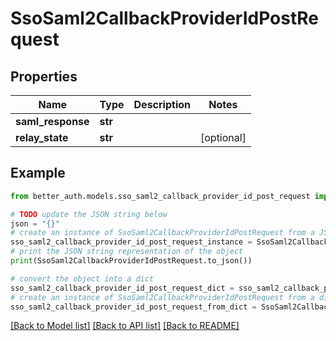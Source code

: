 # SsoSaml2CallbackProviderIdPostRequest


## Properties

Name | Type | Description | Notes
------------ | ------------- | ------------- | -------------
**saml_response** | **str** |  | 
**relay_state** | **str** |  | [optional] 

## Example

```python
from better_auth.models.sso_saml2_callback_provider_id_post_request import SsoSaml2CallbackProviderIdPostRequest

# TODO update the JSON string below
json = "{}"
# create an instance of SsoSaml2CallbackProviderIdPostRequest from a JSON string
sso_saml2_callback_provider_id_post_request_instance = SsoSaml2CallbackProviderIdPostRequest.from_json(json)
# print the JSON string representation of the object
print(SsoSaml2CallbackProviderIdPostRequest.to_json())

# convert the object into a dict
sso_saml2_callback_provider_id_post_request_dict = sso_saml2_callback_provider_id_post_request_instance.to_dict()
# create an instance of SsoSaml2CallbackProviderIdPostRequest from a dict
sso_saml2_callback_provider_id_post_request_from_dict = SsoSaml2CallbackProviderIdPostRequest.from_dict(sso_saml2_callback_provider_id_post_request_dict)
```
[[Back to Model list]](../README.md#documentation-for-models) [[Back to API list]](../README.md#documentation-for-api-endpoints) [[Back to README]](../README.md)


